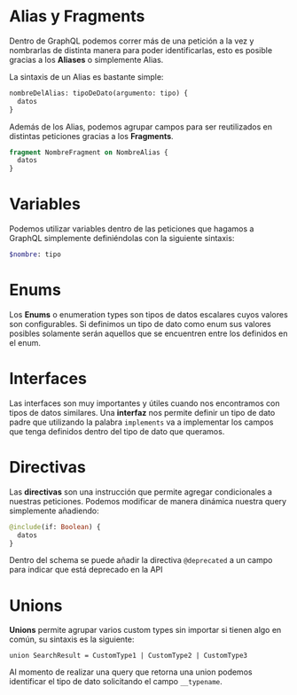 # Alias y Fragments
Dentro de GraphQL podemos correr más de una petición a la vez y nombrarlas de distinta manera para poder identificarlas, esto es posible gracias a los **Aliases** o simplemente Alias.

La sintaxis de un Alias es bastante simple:
```graphql
nombreDelAlias: tipoDeDato(argumento: tipo) {
  datos
}
```

Además de los Alias, podemos agrupar campos para ser reutilizados en distintas peticiones gracias a los **Fragments**.
```graphql
fragment NombreFragment on NombreAlias {
  datos
}
```


# Variables
Podemos utilizar variables dentro de las peticiones que hagamos a GraphQL simplemente definiéndolas con la siguiente sintaxis:
```graphql
$nombre: tipo
```


# Enums
Los **Enums** o enumeration types son tipos de datos escalares cuyos valores son configurables. Si definimos un tipo de dato como enum sus valores posibles solamente serán aquellos que se encuentren entre los definidos en el enum.


# Interfaces
Las interfaces son muy importantes y útiles cuando nos encontramos con tipos de datos similares. Una **interfaz** nos permite definir un tipo de dato padre que utilizando la palabra `implements` va a implementar los campos que tenga definidos dentro del tipo de dato que queramos.


# Directivas
Las **directivas** son una instrucción que permite agregar condicionales a nuestras peticiones. Podemos modificar de manera dinámica nuestra query simplemente añadiendo:
```graphql
@include(if: Boolean) {
  datos
}
```
Dentro del schema se puede añadir la directiva `@deprecated` a un campo para indicar que está deprecado en la API


# Unions
**Unions** permite agrupar varios custom types sin importar si tienen algo en común, su sintaxis es la siguiente:

`union SearchResult = CustomType1 | CustomType2 | CustomType3`

Al momento de realizar una query que retorna una union podemos identificar el tipo de dato solicitando el campo `__typename`.